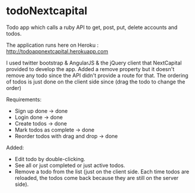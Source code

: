 todoNextcapital
===============

Todo app which calls a ruby API to get, post, put, delete accounts and todos.

The application runs here on Heroku : http://todoappnextcapital.herokuapp.com

I used twitter bootstrap & AngularJS & the jQuery client that NextCapital provided to develop the app.
Added a remove property but it doesn't remove any todo since the API didn't provide a route for that.
The ordering of todos is just done on the client side since (drag the todo to change the order)

Requirements:
- Sign up done -> done
- Login done -> done
- Create todos -> done
- Mark todos as complete -> done
- Reorder todos with drag and drop -> done

Added: 
- Edit todo by double-clicking.
- See all or just completed or just active todos.
- Remove a todo from the list (just on the client side. Each time todos are reloaded, the todos come back because they are still on the server side).
 
